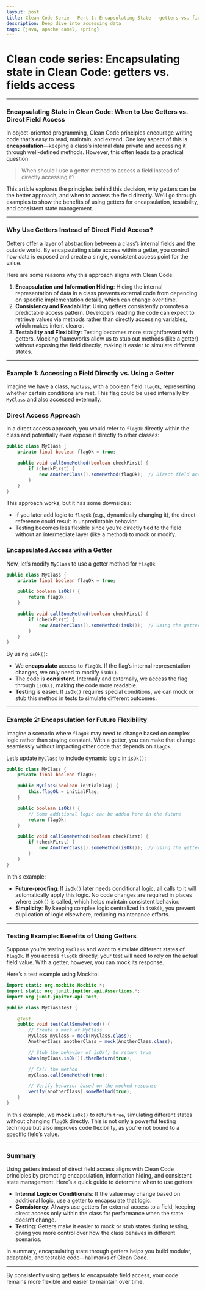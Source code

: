 ```yaml
---
layout: post
title: Clean Code Serie - Part 1: Encapsulating State - getters vs. fields access
description: Deep dive into accessing data
tags: [java, apache camel, spring]
---
```


# Clean code series: Encapsulating state in Clean Code: getters vs. fields access

---

### Encapsulating State in Clean Code: When to Use Getters vs. Direct Field Access

In object-oriented programming, Clean Code principles encourage writing code that’s easy to read, maintain, and extend. One key aspect of this is **encapsulation**—keeping a class’s internal data private and accessing it through well-defined methods. However, this often leads to a practical question:

> When should I use a getter method to access a field instead of directly accessing it?
> 

This article explores the principles behind this decision, why getters can be the better approach, and when to access the field directly. We'll go through examples to show the benefits of using getters for encapsulation, testability, and consistent state management.

---

### Why Use Getters Instead of Direct Field Access?

Getters offer a layer of abstraction between a class’s internal fields and the outside world. By encapsulating state access within a getter, you control how data is exposed and create a single, consistent access point for the value.

Here are some reasons why this approach aligns with Clean Code:

1. **Encapsulation and Information Hiding**: Hiding the internal representation of data in a class prevents external code from depending on specific implementation details, which can change over time.
2. **Consistency and Readability**: Using getters consistently promotes a predictable access pattern. Developers reading the code can expect to retrieve values via methods rather than directly accessing variables, which makes intent clearer.
3. **Testability and Flexibility**: Testing becomes more straightforward with getters. Mocking frameworks allow us to stub out methods (like a getter) without exposing the field directly, making it easier to simulate different states.

---

### Example 1: Accessing a Field Directly vs. Using a Getter

Imagine we have a class, `MyClass`, with a boolean field `flagOk`, representing whether certain conditions are met. This flag could be used internally by `MyClass` and also accessed externally.

### Direct Access Approach

In a direct access approach, you would refer to `flagOk` directly within the class and potentially even expose it directly to other classes:

```java
public class MyClass {
    private final boolean flagOk = true;

    public void callSomeMethod(boolean checkFirst) {
        if (checkFirst) {
            new AnotherClass().someMethod(flagOk);  // Direct field access
        }
    }
}

```

This approach works, but it has some downsides:

- If you later add logic to `flagOk` (e.g., dynamically changing it), the direct reference could result in unpredictable behavior.
- Testing becomes less flexible since you’re directly tied to the field without an intermediate layer (like a method) to mock or modify.

### Encapsulated Access with a Getter

Now, let’s modify `MyClass` to use a getter method for `flagOk`:

```java
public class MyClass {
    private final boolean flagOk = true;

    public boolean isOk() {
        return flagOk;
    }

    public void callSomeMethod(boolean checkFirst) {
        if (checkFirst) {
            new AnotherClass().someMethod(isOk());  // Using the getter method
        }
    }
}

```

By using `isOk()`:

- We **encapsulate** access to `flagOk`. If the flag’s internal representation changes, we only need to modify `isOk()`.
- The code is **consistent**. Internally and externally, we access the flag through `isOk()`, making the code more readable.
- **Testing** is easier. If `isOk()` requires special conditions, we can mock or stub this method in tests to simulate different outcomes.

---

### Example 2: Encapsulation for Future Flexibility

Imagine a scenario where `flagOk` may need to change based on complex logic rather than staying constant. With a getter, you can make that change seamlessly without impacting other code that depends on `flagOk`.

Let’s update `MyClass` to include dynamic logic in `isOk()`:

```java
public class MyClass {
    private final boolean flagOk;

    public MyClass(boolean initialFlag) {
        this.flagOk = initialFlag;
    }

    public boolean isOk() {
        // Some additional logic can be added here in the future
        return flagOk;
    }

    public void callSomeMethod(boolean checkFirst) {
        if (checkFirst) {
            new AnotherClass().someMethod(isOk());  // Using the getter, as flagOk logic may change
        }
    }
}

```

In this example:

- **Future-proofing**: If `isOk()` later needs conditional logic, all calls to it will automatically apply this logic. No code changes are required in places where `isOk()` is called, which helps maintain consistent behavior.
- **Simplicity**: By keeping complex logic centralized in `isOk()`, you prevent duplication of logic elsewhere, reducing maintenance efforts.

---

### Testing Example: Benefits of Using Getters

Suppose you’re testing `MyClass` and want to simulate different states of `flagOk`. If you access `flagOk` directly, your test will need to rely on the actual field value. With a getter, however, you can mock its response.

Here’s a test example using Mockito:

```java
import static org.mockito.Mockito.*;
import static org.junit.jupiter.api.Assertions.*;
import org.junit.jupiter.api.Test;

public class MyClassTest {

    @Test
    public void testCallSomeMethod() {
        // Create a mock of MyClass
        MyClass myClass = mock(MyClass.class);
        AnotherClass anotherClass = mock(AnotherClass.class);

        // Stub the behavior of isOk() to return true
        when(myClass.isOk()).thenReturn(true);

        // Call the method
        myClass.callSomeMethod(true);

        // Verify behavior based on the mocked response
        verify(anotherClass).someMethod(true);
    }
}

```

In this example, we **mock** `isOk()` to return `true`, simulating different states without changing `flagOk` directly. This is not only a powerful testing technique but also improves code flexibility, as you’re not bound to a specific field’s value.

---

### Summary

Using getters instead of direct field access aligns with Clean Code principles by promoting encapsulation, information hiding, and consistent state management. Here’s a quick guide to determine when to use getters:

- **Internal Logic or Conditionals**: If the value may change based on additional logic, use a getter to encapsulate that logic.
- **Consistency**: Always use getters for external access to a field, keeping direct access only within the class for performance when the state doesn’t change.
- **Testing**: Getters make it easier to mock or stub states during testing, giving you more control over how the class behaves in different scenarios.

In summary, encapsulating state through getters helps you build modular, adaptable, and testable code—hallmarks of Clean Code.

---

By consistently using getters to encapsulate field access, your code remains more flexible and easier to maintain over time.
